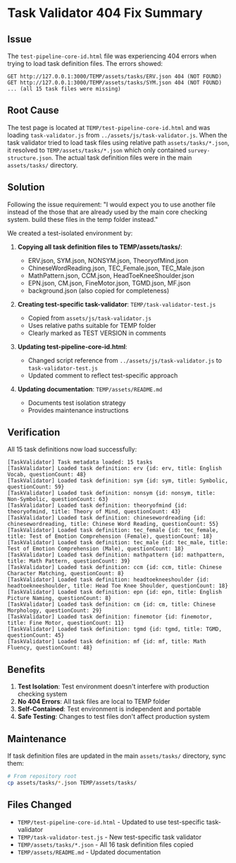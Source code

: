 # Task Validator 404 Fix Summary

## Issue
The `test-pipeline-core-id.html` file was experiencing 404 errors when trying to load task definition files. The errors showed:

```
GET http://127.0.0.1:3000/TEMP/assets/tasks/ERV.json 404 (NOT FOUND)
GET http://127.0.0.1:3000/TEMP/assets/tasks/SYM.json 404 (NOT FOUND)
... (all 15 task files were missing)
```

## Root Cause
The test page is located at `TEMP/test-pipeline-core-id.html` and was loading `task-validator.js` from `../assets/js/task-validator.js`. When the task validator tried to load task files using relative path `assets/tasks/*.json`, it resolved to `TEMP/assets/tasks/*.json` which only contained `survey-structure.json`. The actual task definition files were in the main `assets/tasks/` directory.

## Solution
Following the issue requirement: "I would expect you to use another file instead of the those that are already used by the main core checking system. build these files in the temp folder instead."

We created a test-isolated environment by:

1. **Copying all task definition files to TEMP/assets/tasks/**:
   - ERV.json, SYM.json, NONSYM.json, TheoryofMind.json
   - ChineseWordReading.json, TEC_Female.json, TEC_Male.json
   - MathPattern.json, CCM.json, HeadToeKneeShoulder.json
   - EPN.json, CM.json, FineMotor.json, TGMD.json, MF.json
   - background.json (also copied for completeness)

2. **Creating test-specific task-validator**: `TEMP/task-validator-test.js`
   - Copied from `assets/js/task-validator.js`
   - Uses relative paths suitable for TEMP folder
   - Clearly marked as TEST VERSION in comments

3. **Updating test-pipeline-core-id.html**:
   - Changed script reference from `../assets/js/task-validator.js` to `task-validator-test.js`
   - Updated comment to reflect test-specific approach

4. **Updating documentation**: `TEMP/assets/README.md`
   - Documents test isolation strategy
   - Provides maintenance instructions

## Verification
All 15 task definitions now load successfully:

```
[TaskValidator] Task metadata loaded: 15 tasks
[TaskValidator] Loaded task definition: erv {id: erv, title: English Vocab, questionCount: 48}
[TaskValidator] Loaded task definition: sym {id: sym, title: Symbolic, questionCount: 59}
[TaskValidator] Loaded task definition: nonsym {id: nonsym, title: Non-Symbolic, questionCount: 63}
[TaskValidator] Loaded task definition: theoryofmind {id: theoryofmind, title: Theory of Mind, questionCount: 43}
[TaskValidator] Loaded task definition: chinesewordreading {id: chinesewordreading, title: Chinese Word Reading, questionCount: 55}
[TaskValidator] Loaded task definition: tec_female {id: tec_female, title: Test of Emotion Comprehension (Female), questionCount: 18}
[TaskValidator] Loaded task definition: tec_male {id: tec_male, title: Test of Emotion Comprehension (Male), questionCount: 18}
[TaskValidator] Loaded task definition: mathpattern {id: mathpattern, title: Math Pattern, questionCount: 39}
[TaskValidator] Loaded task definition: ccm {id: ccm, title: Chinese Character Matching, questionCount: 8}
[TaskValidator] Loaded task definition: headtoekneeshoulder {id: headtoekneeshoulder, title: Head Toe Knee Shoulder, questionCount: 18}
[TaskValidator] Loaded task definition: epn {id: epn, title: English Picture Naming, questionCount: 8}
[TaskValidator] Loaded task definition: cm {id: cm, title: Chinese Morphology, questionCount: 29}
[TaskValidator] Loaded task definition: finemotor {id: finemotor, title: Fine Motor, questionCount: 11}
[TaskValidator] Loaded task definition: tgmd {id: tgmd, title: TGMD, questionCount: 45}
[TaskValidator] Loaded task definition: mf {id: mf, title: Math Fluency, questionCount: 48}
```

## Benefits
1. **Test Isolation**: Test environment doesn't interfere with production checking system
2. **No 404 Errors**: All task files are local to TEMP folder
3. **Self-Contained**: Test environment is independent and portable
4. **Safe Testing**: Changes to test files don't affect production system

## Maintenance
If task definition files are updated in the main `assets/tasks/` directory, sync them:

```bash
# From repository root
cp assets/tasks/*.json TEMP/assets/tasks/
```

## Files Changed
- `TEMP/test-pipeline-core-id.html` - Updated to use test-specific task-validator
- `TEMP/task-validator-test.js` - New test-specific task validator
- `TEMP/assets/tasks/*.json` - All 16 task definition files copied
- `TEMP/assets/README.md` - Updated documentation

